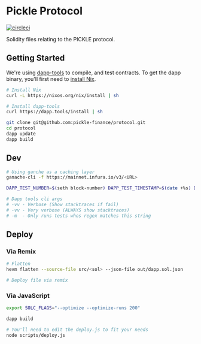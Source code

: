 # Pickle Protocol

[![circleci](https://badgen.net/circleci/github/pickle-finance/protocol)](https://badgen.net/circleci/github/pickle-finance/protocol)

Solidity files relating to the PICKLE protocol.

## Getting Started

We're using [dapp-tools](http://dapp.tools/) to compile, and test contracts. To get the dapp binary, you'll first need to [install Nix](https://nixos.org/guides/install-nix.html).

```bash
# Install Nix
curl -L https://nixos.org/nix/install | sh

# Install dapp-tools
curl https://dapp.tools/install | sh
```

```bash
git clone git@github.com:pickle-finance/protocol.git
cd protocol
dapp update
dapp build
```

## Dev

```bash
# Using ganche as a caching layer
ganache-cli -f https://mainnet.infura.io/v3/<URL>

DAPP_TEST_NUMBER=$(seth block-number) DAPP_TEST_TIMESTAMP=$(date +%s) DAPP_TEST_BALANCE_CREATE=10000000000000000000000000 dapp test --rpc-url http://localhost:8545 -m <test to run> -vv

# Dapp tools cli args
# -vv - Verbose (Show stacktraces if fail)
# -vv - Very verbose (ALWAYS show stacktraces)
# -m  - Only runs tests whos regex matches this string
```

## Deploy

### Via Remix

```bash
# Flatten
hevm flatten --source-file src/<sol> --json-file out/dapp.sol.json

# Deploy file via remix
```

### Via JavaScript
```bash
export SOLC_FLAGS="--optimize --optimize-runs 200"

dapp build

# You'll need to edit the deploy.js to fit your needs
node scripts/deploy.js
```
